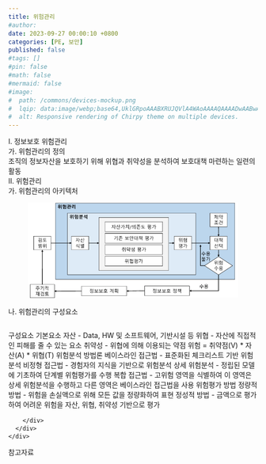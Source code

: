 ```yaml
---
title: 위험관리
#author: 
date: 2023-09-27 00:00:10 +0800
categories: [PE, 보안]
published: false
#tags: []
#pin: false
#math: false
#mermaid: false
#image:
#  path: /commons/devices-mockup.png
#  lqip: data:image/webp;base64,UklGRpoAAABXRUJQVlA4WAoAAAAQAAAADwAABwAAQUxQSDIAAAARL0AmbZurmr57yyIiqE8oiG0bejIYEQTgqiDA9vqnsUSI6H+oAERp2HZ65qP/VIAWAFZQOCBCAAAA8AEAnQEqEAAIAAVAfCWkAALp8sF8rgRgAP7o9FDvMCkMde9PK7euH5M1m6VWoDXf2FkP3BqV0ZYbO6NA/VFIAAAA
#  alt: Responsive rendering of Chirpy theme on multiple devices.
---
```


<div class="post-wrap">
  <div class="para">
    <div class="para-title">
      I. 정보보호 위험관리
    </div>
    <div class="para-cntnt">
      <div class="para">
        <div class="para-title">
          가. 위험관리의 정의
        </div>
        <div class="para-cntnt">
            조직의 정보자산을 보호하기 위해 위협과 취약성을 분석하여 보호대책 마련하는 일련의 활동
        </div>
      </div>
    </div>
  </div>
  
  <div class="para">
    <div class="para-title">
      II. 위험관리
    </div>
    <div class="para-cntnt">
      <div class="para">
        <div class="para-title">
          가. 위험관리의 아키텍처
        </div>
        <div class="para-cntnt">
          <figure class="post-figure">
            <img src="/assets/img/posts/위험관리.png" alt="위험관리">
<!--            <figcaption>Source: Unveiling the Metaverse: Exploring Emerging Trends, Multifaceted Perspectives, and Future Challenges</figcaption>-->
          </figure>
        </div>
      </div>
      <div class="para">
        <div class="para-title">
          나. 위험관리의 구성요소
        </div>
        <div class="para-cntnt">
          <table class="post-table">
          </table>
          구성요소
  기본요소
    자산 - Data, HW 및 소프트웨어, 기반시설 등 
    위협 - 자산에 직접적인 피해를 줄 수 있는 요소
    취약성  - 위협에 의해 이용되는 약점
    위험 = 취약점(V) * 자산(A) * 위협(T)  
  위험분석 방법론 
    베이스라인 접근법 - 표준화된 체크리스트 기반 위험분석 
    비정형 접근법 - 경험자의 지식을 기반으로 위험분석 
    상세 위험분석 - 정립된 모델에 기초하여 단계별 위험평가를 수행 
    복합 접근법 - 고위험 영역을 식별하여 이 영역은 상세 위험분석을 수행하고 다른  영역은 베이스라인 접근법을 사용 
  위험평가 방법 
    정량적 방법 - 위험을 손실액으로 위해 모든 값을 정량화하여 표현 
    정성적 방법 - 금액으로 평가하여 어려운 위험을 자산, 위협, 취약성 기반으로 평가

        </div>
      </div>
    </div>
  </div>

  <div class="refr-wrap">
    <div class="refr-title">
        참고자료
    </div>
    <ol class="refr-list">
    <!--    <li>(나현식, 최대선) <a target="_blank" href="https://scienceon.kisti.re.kr/commons/util/originalView.do?cn=JAKO202225948430499&oCn=JAKO202225948430499&dbt=JAKO&journal=NJOU00291864">메타버스 보안 위협 요소 및 대응 방안 검토</a></li>-->
    <!--    <li>(M. Uddin, S. Manickam, H. Ullah, M. Obaidat and A. Dandoush) <a target="_blank" href="https://ieeexplore.ieee.org/abstract/document/10138386">Unveiling the Metaverse: Exploring Emerging Trends, Multifaceted Perspectives, and Future Challenges</a></li>-->
    </ol>
  </div>
</div>

